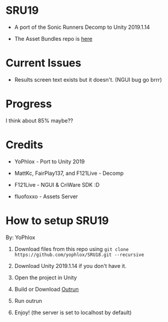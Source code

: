 # SRU19

* A port of the Sonic Runners Decomp to Unity 2019.1.14

* The Asset Bundles repo is [here](https://github.com/yophlox/RunnersAssetBundleDecomp)

# Current Issues

* Results screen text exists but it doesn't. (NGUI bug go brrr)

# Progress

I think about 85% maybe??

# Credits

* YoPhlox - Port to Unity 2019

* MattKc, FairPlay137, and F121Live - Decomp

* F121Live - NGUI & CriWare SDK :D

* fluofoxxo - Assets Server

# How to setup SRU19

By: YoPhlox

1. Download files from this repo using
`git clone https://github.com/yophlox/SRU18.git --recursive`

2. Download Unity 2019.1.14 if you don't have it.

3. Open the project in Unity

4. Build or Download [Outrun](https://github.com/fluofoxxo/outrun)
    
5. Run outrun

6. Enjoy! (the server is set to localhost by default)
